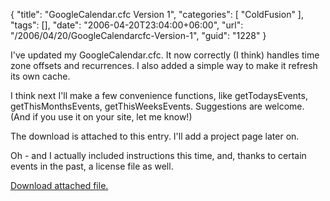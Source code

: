 {
	"title": "GoogleCalendar.cfc Version 1",
	"categories": [
		"ColdFusion"
	],
	"tags": [],
	"date": "2006-04-20T23:04:00+06:00",
	"url": "/2006/04/20/GoogleCalendarcfc-Version-1",
	"guid": "1228"
}

I've updated my GoogleCalendar.cfc. It now correctly (I think) handles time zone offsets and recurrences. I also added a simple way to make it refresh its own cache. 

I think next I'll make a few convenience functions, like getTodaysEvents, getThisMonthsEvents, getThisWeeksEvents. Suggestions are welcome. (And if you use it on your site, let me know!)

The download is attached to this entry. I'll add a project page later on. 

Oh - and I actually included instructions this time, and, thanks to certain events in the past, a license file as well.<p><a href='enclosures/D%3A%5Cwebsites%5Ccamdenfamily%5Csource%5Cmorpheus%5Cblog%5Cenclosures%2Fgcal1%2Ezip'>Download attached file.</a></p>